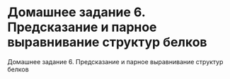 # Домашнее задание 6. Предсказание и парное выравнивание структур белков
Домашнее задание 6. Предсказание и парное выравнивание структур белков

